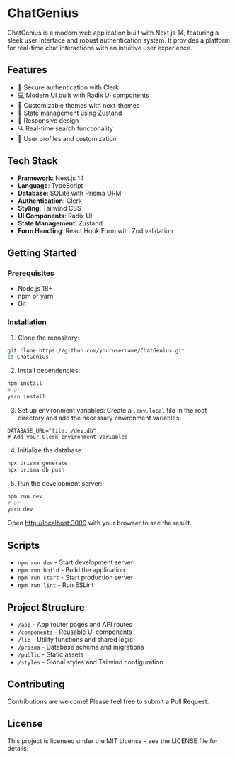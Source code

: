 # ChatGenius

ChatGenius is a modern web application built with Next.js 14, featuring a sleek user interface and robust authentication system. It provides a platform for real-time chat interactions with an intuitive user experience.

## Features

- 🔐 Secure authentication with Clerk
- 💻 Modern UI built with Radix UI components
- 🎨 Customizable themes with next-themes
- 🔄 State management using Zustand
- 📱 Responsive design
- 🔍 Real-time search functionality
- 👤 User profiles and customization

## Tech Stack

- **Framework**: Next.js 14
- **Language**: TypeScript
- **Database**: SQLite with Prisma ORM
- **Authentication**: Clerk
- **Styling**: Tailwind CSS
- **UI Components**: Radix UI
- **State Management**: Zustand
- **Form Handling**: React Hook Form with Zod validation

## Getting Started

### Prerequisites

- Node.js 18+ 
- npm or yarn
- Git

### Installation

1. Clone the repository:
```bash
git clone https://github.com/yourusername/ChatGenius.git
cd ChatGenius
```

2. Install dependencies:
```bash
npm install
# or
yarn install
```

3. Set up environment variables:
Create a `.env.local` file in the root directory and add the necessary environment variables:
```
DATABASE_URL="file:./dev.db"
# Add your Clerk environment variables
```

4. Initialize the database:
```bash
npx prisma generate
npx prisma db push
```

5. Run the development server:
```bash
npm run dev
# or
yarn dev
```

Open [http://localhost:3000](http://localhost:3000) with your browser to see the result.

## Scripts

- `npm run dev` - Start development server
- `npm run build` - Build the application
- `npm run start` - Start production server
- `npm run lint` - Run ESLint

## Project Structure

- `/app` - App router pages and API routes
- `/components` - Reusable UI components
- `/lib` - Utility functions and shared logic
- `/prisma` - Database schema and migrations
- `/public` - Static assets
- `/styles` - Global styles and Tailwind configuration

## Contributing

Contributions are welcome! Please feel free to submit a Pull Request.

## License

This project is licensed under the MIT License - see the LICENSE file for details. 